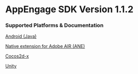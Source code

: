 AppEngage SDK Version 1.1.2
===========================

### Supported Platforms & Documentation

[Android (Java)](https://github.com/midversestudios/AppEngage/tree/master/Android%20SDK "Android Documentation")

[Native extension for Adobe AIR (ANE)](https://github.com/midversestudios/AppEngage/tree/master/ANE%20SDK "ANE Documentation")

[Cocos2d-x](https://github.com/midversestudios/AppEngage/tree/master/Coco2d-x%20SDK "Cocos2d-x Documentation")

[Unity](https://github.com/midversestudios/AppEngage/tree/master/Unity%20SDK "Unity Documentation")


